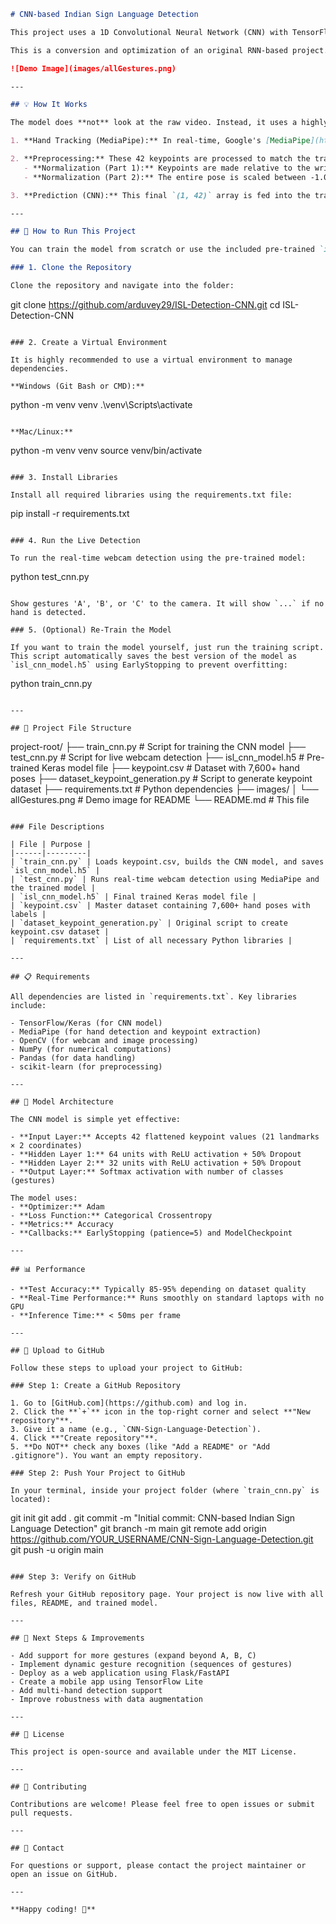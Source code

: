 ```markdown
# CNN-based Indian Sign Language Detection

This project uses a 1D Convolutional Neural Network (CNN) with TensorFlow/Keras to detect static Indian Sign Language gestures (A, B, C) in real-time from a webcam.

This is a conversion and optimization of an original RNN-based project. The CNN architecture was chosen to better learn the spatial patterns of hand keypoints, and the data pipeline has been rebuilt from scratch for better performance and generalization.

![Demo Image](images/allGestures.png)

---

## 💡 How It Works

The model does **not** look at the raw video. Instead, it uses a highly efficient 2-step process:

1. **Hand Tracking (MediaPipe):** In real-time, Google's [MediaPipe](https://google.github.io/mediapipe/) scans the webcam feed to find the hand and extracts 42 keypoints (21 `x,y` coordinates).

2. **Preprocessing:** These 42 keypoints are processed to match the training data (`keypoint.csv`):
   - **Normalization (Part 1):** Keypoints are made relative to the wrist (landmark #0).
   - **Normalization (Part 2):** The entire pose is scaled between -1.0 and 1.0 based on its maximum keypoint value.

3. **Prediction (CNN):** This final `(1, 42)` array is fed into the trained `isl_cnn_model.h5`, which predicts the gesture.

---

## 🚀 How to Run This Project

You can train the model from scratch or use the included pre-trained `isl_cnn_model.h5` file.

### 1. Clone the Repository

Clone the repository and navigate into the folder:

```
git clone https://github.com/arduvey29/ISL-Detection-CNN.git
cd ISL-Detection-CNN
```

### 2. Create a Virtual Environment

It is highly recommended to use a virtual environment to manage dependencies.

**Windows (Git Bash or CMD):**

```
python -m venv venv
.\venv\Scripts\activate
```

**Mac/Linux:**

```
python -m venv venv
source venv/bin/activate
```

### 3. Install Libraries

Install all required libraries using the requirements.txt file:

```
pip install -r requirements.txt
```

### 4. Run the Live Detection

To run the real-time webcam detection using the pre-trained model:

```
python test_cnn.py
```

Show gestures 'A', 'B', or 'C' to the camera. It will show `...` if no hand is detected.

### 5. (Optional) Re-Train the Model

If you want to train the model yourself, just run the training script. This script automatically saves the best version of the model as `isl_cnn_model.h5` using EarlyStopping to prevent overfitting:

```
python train_cnn.py
```

---

## 📁 Project File Structure

```
project-root/
├── train_cnn.py                      # Script for training the CNN model
├── test_cnn.py                       # Script for live webcam detection
├── isl_cnn_model.h5                  # Pre-trained Keras model file
├── keypoint.csv                      # Dataset with 7,600+ hand poses
├── dataset_keypoint_generation.py    # Script to generate keypoint dataset
├── requirements.txt                  # Python dependencies
├── images/
│   └── allGestures.png              # Demo image for README
└── README.md                         # This file
```

### File Descriptions

| File | Purpose |
|------|---------|
| `train_cnn.py` | Loads keypoint.csv, builds the CNN model, and saves `isl_cnn_model.h5` |
| `test_cnn.py` | Runs real-time webcam detection using MediaPipe and the trained model |
| `isl_cnn_model.h5` | Final trained Keras model file |
| `keypoint.csv` | Master dataset containing 7,600+ hand poses with labels |
| `dataset_keypoint_generation.py` | Original script to create keypoint.csv dataset |
| `requirements.txt` | List of all necessary Python libraries |

---

## 📋 Requirements

All dependencies are listed in `requirements.txt`. Key libraries include:

- TensorFlow/Keras (for CNN model)
- MediaPipe (for hand detection and keypoint extraction)
- OpenCV (for webcam and image processing)
- NumPy (for numerical computations)
- Pandas (for data handling)
- scikit-learn (for preprocessing)

---

## 🔧 Model Architecture

The CNN model is simple yet effective:

- **Input Layer:** Accepts 42 flattened keypoint values (21 landmarks × 2 coordinates)
- **Hidden Layer 1:** 64 units with ReLU activation + 50% Dropout
- **Hidden Layer 2:** 32 units with ReLU activation + 50% Dropout
- **Output Layer:** Softmax activation with number of classes (gestures)

The model uses:
- **Optimizer:** Adam
- **Loss Function:** Categorical Crossentropy
- **Metrics:** Accuracy
- **Callbacks:** EarlyStopping (patience=5) and ModelCheckpoint

---

## 📊 Performance

- **Test Accuracy:** Typically 85-95% depending on dataset quality
- **Real-Time Performance:** Runs smoothly on standard laptops with no GPU
- **Inference Time:** < 50ms per frame

---

## 🐙 Upload to GitHub

Follow these steps to upload your project to GitHub:

### Step 1: Create a GitHub Repository

1. Go to [GitHub.com](https://github.com) and log in.
2. Click the **`+`** icon in the top-right corner and select **"New repository"**.
3. Give it a name (e.g., `CNN-Sign-Language-Detection`).
4. Click **"Create repository"**.
5. **Do NOT** check any boxes (like "Add a README" or "Add .gitignore"). You want an empty repository.

### Step 2: Push Your Project to GitHub

In your terminal, inside your project folder (where `train_cnn.py` is located):

```
git init
git add .
git commit -m "Initial commit: CNN-based Indian Sign Language Detection"
git branch -m main
git remote add origin https://github.com/YOUR_USERNAME/CNN-Sign-Language-Detection.git
git push -u origin main
```

### Step 3: Verify on GitHub

Refresh your GitHub repository page. Your project is now live with all files, README, and trained model.

---

## 🎯 Next Steps & Improvements

- Add support for more gestures (expand beyond A, B, C)
- Implement dynamic gesture recognition (sequences of gestures)
- Deploy as a web application using Flask/FastAPI
- Create a mobile app using TensorFlow Lite
- Add multi-hand detection support
- Improve robustness with data augmentation

---

## 📝 License

This project is open-source and available under the MIT License.

---

## 🤝 Contributing

Contributions are welcome! Please feel free to open issues or submit pull requests.

---

## 📧 Contact

For questions or support, please contact the project maintainer or open an issue on GitHub.

---

**Happy coding! 🚀**
```